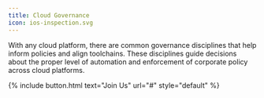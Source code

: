 ```yaml
---
title: Cloud Governance
icon: ios-inspection.svg
---
```


With any cloud platform, there are common governance disciplines that help inform policies and align toolchains. These disciplines guide decisions about the proper level of automation and enforcement of corporate policy across cloud platforms.

{% include button.html text="Join Us" url="#" style="default" %}
